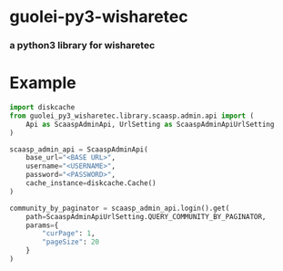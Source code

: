 # guolei-py3-wisharetec

### a python3 library for wisharetec

# Example

```python
import diskcache
from guolei_py3_wisharetec.library.scaasp.admin.api import (
    Api as ScaaspAdminApi, UrlSetting as ScaaspAdminApiUrlSetting
)

scaasp_admin_api = ScaaspAdminApi(
    base_url="<BASE URL>",
    username="<USERNAME>",
    password="<PASSWORD>",
    cache_instance=diskcache.Cache()
)

community_by_paginator = scaasp_admin_api.login().get(
    path=ScaaspAdminApiUrlSetting.QUERY_COMMUNITY_BY_PAGINATOR,
    params={
        "curPage": 1,
        "pageSize": 20
    }
)

```